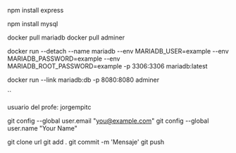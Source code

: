 npm install express 

npm install mysql

docker pull mariadb
docker pull adminer

docker run --detach --name mariadb --env MARIADB_USER=example --env MARIADB_PASSWORD=example --env MARIADB_ROOT_PASSWORD=example -p 3306:3306 mariadb:latest

docker run --link mariadb:db -p 8080:8080 adminer

``

usuario del profe: jorgempitc


  git config --global user.email "you@example.com"
  git config --global user.name "Your Name"

git clone url
git add .
git commit -m 'Mensaje'
git push

